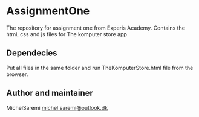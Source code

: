 # AssignmentOne

The repository for assignment one from Experis Academy. 
Contains the html, css and js files for The komputer store app

## Dependecies
Put all files in the same folder and
run TheKomputerStore.html file from the browser.

## Author and maintainer
MichelSaremi
michel.saremi@outlook.dk
